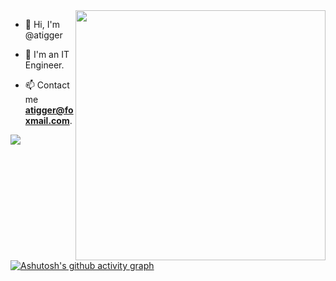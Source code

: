 

<img align="right" width="400" src="https://streak-stats.demolab.com?user=atigger&hide_border=%E9%94%99%E8%AF%AF%E7%9A%84">

- 👋 Hi, I'm @atigger

- 💞️ I'm an IT Engineer.

- 📫 Contact me **atigger@foxmail.com**.

![](https://cdn.jsdelivr.net/gh/atigger/atigger@main/assets/github-contribution-grid-snake.svg)

[![Ashutosh's github activity graph](https://github-readme-activity-graph.yuyangyu755.repl.co/graph?username=atigger&theme=github-light)](https://github.com/atigger)
